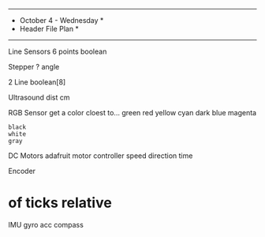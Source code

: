 ***************************
*  October 4 - Wednesday  *
*  Header File Plan       *
***************************

Line Sensors
  6 points
     boolean
     
Stepper
  ? angle
  
2 Line
  boolean[8]
  
Ultrasound
  dist cm
  
RGB Sensor
  get a color cloest to...
    green
    red
    yellow
    cyan
    dark blue
    magenta
    
    black
    white
    gray
  
DC Motors
  adafruit motor controller
  speed
  direction
  time
  
Encoder
  # of ticks relative
  
IMU
  gyro
  acc
  compass
